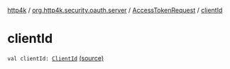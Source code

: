 [http4k](../../index.md) / [org.http4k.security.oauth.server](../index.md) / [AccessTokenRequest](index.md) / [clientId](./client-id.md)

# clientId

`val clientId: `[`ClientId`](../-client-id/index.md) [(source)](https://github.com/http4k/http4k/blob/master/http4k-security-oauth/src/main/kotlin/org/http4k/security/oauth/server/AccessTokenRequest.kt#L14)
